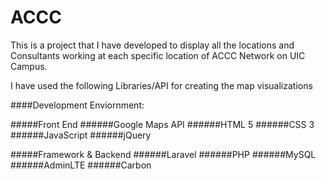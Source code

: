 # ACCC
This is a project that I have developed to display all the locations and Consultants working at each specific location of ACCC Network on UIC Campus.

I have used the following Libraries/API for creating the map visualizations 

####Development Enviornment:

#####Front End
######Google Maps API
######HTML 5
######CSS 3
######JavaScript
######jQuery


#####Framework & Backend
######Laravel
######PHP
######MySQL
######AdminLTE
######Carbon
